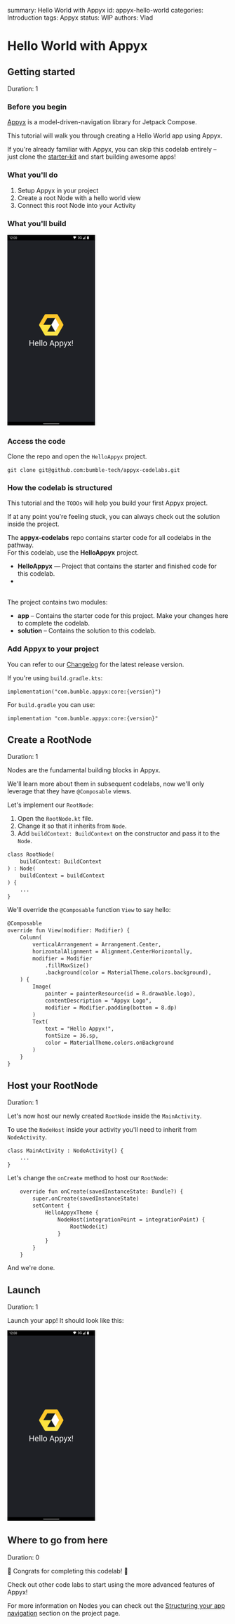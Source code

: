 summary: Hello World with Appyx
id: appyx-hello-world
categories: Introduction
tags: Appyx
status: WIP
authors: Vlad

# Hello World with Appyx

<!-- ------------------------ -->
## Getting started
Duration: 1

### Before you begin

[Appyx](https://bumble-tech.github.io/appyx/) is a model-driven-navigation library for Jetpack Compose.

This tutorial will walk you through creating a Hello World app using Appyx.

If you're already familiar with Appyx, you can skip this codelab entirely – just clone the [starter-kit](https://github.com/bumble-tech/appyx-starter-kit) and start building awesome apps!


### What you'll do

1. Setup Appyx in your project
2. Create a root Node with a hello world view
3. Connect this root Node into your Activity


### What you'll build

<img src="assets/hello_appyx_1.png" alt="demo" width="200"/>


### Access the code

Clone the repo and open the `HelloAppyx` project.

```
git clone git@github.com:bumble-tech/appyx-codelabs.git

```


### How the codelab is structured

This tutorial and the `TODOs` will help you build your first Appyx project.

If at any point you're feeling stuck, you can always check out the solution inside the project.

<aside>The <strong>appyx-codelabs</strong> repo contains starter code for all codelabs in the pathway.<br/>
For this codelab, use the <strong>HelloAppyx</strong> project.
<ul>
<li><strong>HelloAppyx</strong> — Project that contains the starter and finished code for this codelab.<li>
</ul>
<br/>
The project contains two modules:<br/>
<ul>
<li><strong>app</strong> – Contains the starter code for this project. Make your changes here to complete the codelab.</li>
<li><strong>solution</strong> – Contains the solution to this codelab.</li>
</ul>
</aside>


### Add Appyx to your project

You can refer to our [Changelog](https://bumble-tech.github.io/appyx/releases/changelog/) for the latest release version.

If you're using `build.gradle.kts`:
```
implementation("com.bumble.appyx:core:{version}")

```

For `build.gradle` you can use:
```
implementation "com.bumble.appyx:core:{version}"

```


<!-- ------------------------ -->
## Create a RootNode
Duration: 1

Nodes are the fundamental building blocks in Appyx. 

We'll learn more about them in subsequent codelabs, now we'll only leverage that they have `@Composable` views.    

Let's implement our `RootNode`:


1. Open the `RootNode.kt` file. 
2. Change it so that it inherits from `Node`.
3. Add `buildContext: BuildContext` on the constructor and pass it to the `Node`.

```
class RootNode(
    buildContext: BuildContext
) : Node(
    buildContext = buildContext
) {
    ...
}

```

We'll override the `@Composable` function `View` to say hello:

```
@Composable
override fun View(modifier: Modifier) {
    Column(
        verticalArrangement = Arrangement.Center,
        horizontalAlignment = Alignment.CenterHorizontally,
        modifier = Modifier
            .fillMaxSize()
            .background(color = MaterialTheme.colors.background),
    ) {
        Image(
            painter = painterResource(id = R.drawable.logo),
            contentDescription = "Appyx Logo",
            modifier = Modifier.padding(bottom = 8.dp)
        )
        Text(
            text = "Hello Appyx!",
            fontSize = 36.sp,
            color = MaterialTheme.colors.onBackground
        )
    }
}

```

<!-- ------------------------ -->
## Host your RootNode
Duration: 1

Let's now host our newly created `RootNode` inside the `MainActivity`.

To use the `NodeHost` inside your activity you'll need to inherit from `NodeActivity`.

```
class MainActivity : NodeActivity() {
    ...
}
```

Let's change the `onCreate` method to host our `RootNode`:

```
    override fun onCreate(savedInstanceState: Bundle?) {
        super.onCreate(savedInstanceState)
        setContent {
            HelloAppyxTheme {
                NodeHost(integrationPoint = integrationPoint) {
                    RootNode(it)
                }
            }
        }
    }
```

And we're done.


<!-- ------------------------ -->
## Launch
Duration: 1

Launch your app! It should look like this:

<img src="assets/hello_appyx_1.png" alt="demo" width="200"/>


<!-- ------------------------ -->
## Where to go from here
Duration: 0

🎉 Congrats for completing this codelab! 🎉

Check out other code labs to start using the more advanced features of Appyx!

For more information on Nodes you can check out the [Structuring your app navigation](https://bumble-tech.github.io/appyx/apps/structure/) section on the project page.


<style>
table {
  border-collapse: collapse;
  width: 100%;
  border: 1px solid #ddd;
}

</style>
